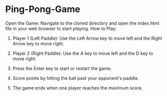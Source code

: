 # Ping-Pong-Game

Open the Game: Navigate to the cloned directory and open the index.html file in your web browser to start playing.
How to Play: 

  1. Player 1 (Left Paddle): Use the Left Arrow key to move left and the Right Arrow key to move right.
  
  2. Player 2 (Right Paddle): Use the A key to move left and the D key to move right.
  
  3. Press the Enter key to start or restart the game.
  
  4. Score points by hitting the ball past your opponent's paddle.
  
  5. The game ends when one player reaches the maximum score.
